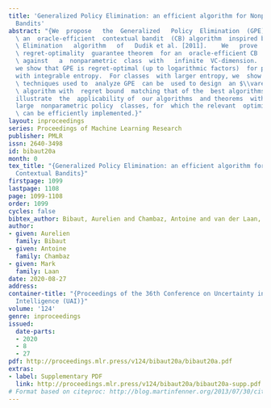 ```yaml
---
title: 'Generalized Policy Elimination: an efficient algorithm for Nonparametric Contextual
  Bandits'
abstract: "{We  propose   the  Generalized   Policy  Elimination  (GPE)   algorithm,
  \ an  oracle-efficient  contextual bandit  (CB) algorithm  inspired by  the Policy
  \ Elimination   algorithm   of   Dudik et al. [2011].    We   prove   the   first
  \ regret-optimality  guarantee theorem  for an  oracle-efficient CB  algorithm  competing
  \ against   a  nonparametric  class  with   infinite  VC-dimension.  Specifically,
  we show that GPE is regret-optimal (up to logarithmic factors)  for policy classes
  with integrable entropy.  For classes  with larger entropy, we  show that the core
  \ techniques used to  analyze GPE  can be  used to design  an $\\varepsilon$-greedy
  \ algorithm with  regret bound  matching that of the  best algorithms to date.   We
  illustrate  the  applicability of  our algorithms  and theorems  with examples  of
  large  nonparametric policy  classes, for  which the relevant  optimization oracles
  \ can be efficiently implemented.}"
layout: inproceedings
series: Proceedings of Machine Learning Research
publisher: PMLR
issn: 2640-3498
id: bibaut20a
month: 0
tex_title: "{Generalized Policy Elimination: an efficient algorithm for Nonparametric
  Contextual Bandits}"
firstpage: 1099
lastpage: 1108
page: 1099-1108
order: 1099
cycles: false
bibtex_author: Bibaut, Aurelien and Chambaz, Antoine and van der Laan, Mark
author:
- given: Aurelien
  family: Bibaut
- given: Antoine
  family: Chambaz
- given: Mark
  family: Laan
date: 2020-08-27
address: 
container-title: "{Proceedings of the 36th Conference on Uncertainty in Artificial
  Intelligence (UAI)}"
volume: '124'
genre: inproceedings
issued:
  date-parts:
  - 2020
  - 8
  - 27
pdf: http://proceedings.mlr.press/v124/bibaut20a/bibaut20a.pdf
extras:
- label: Supplementary PDF
  link: http://proceedings.mlr.press/v124/bibaut20a/bibaut20a-supp.pdf
# Format based on citeproc: http://blog.martinfenner.org/2013/07/30/citeproc-yaml-for-bibliographies/
---
```

